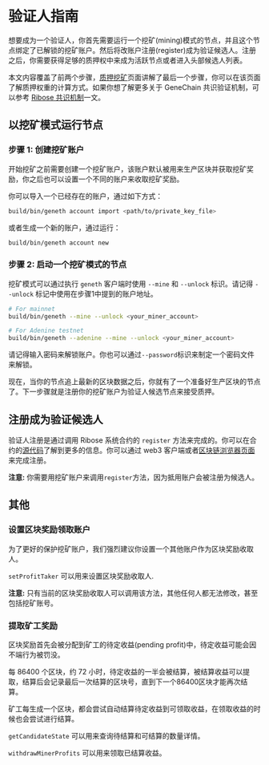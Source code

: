 # 验证人指南

想要成为一个验证人，你首先需要运行一个挖矿\(mining\)模式的节点，并且这个节点绑定了已解锁的挖矿账户。然后将改账户注册\(register\)成为验证候选人。注册之后，你需要获得足够的质押权中来成为活跃节点或者进入头部候选人列表。

本文内容覆盖了前两个步骤，[质押挖矿](../user-manual/staking/)页面讲解了最后一个步骤，你可以在该页面了解质押权重的计算方式。如果你想了解更多关于 GeneChain 共识验证机制，可以参考 [Ribose 共识机制](../for-developers/ribose-consensus-protocol.md)一文。

## 以挖矿模式运行节点

### 步骤 1: 创建挖矿账户

开始挖矿之前需要创建一个挖矿账户，该账户默认被用来生产区块并获取挖矿奖励，你之后也可以设置一个不同的账户来收取挖矿奖励。

你可以导入一个已经存在的账户，通过如下方式：

```bash
build/bin/geneth account import <path/to/private_key_file>
```

或者生成一个新的账户，通过运行：

```bash
build/bin/geneth account new
```

### 步骤 2: 启动一个挖矿模式的节点

挖矿模式可以通过执行 `geneth` 客户端时使用 `--mine` 和 `--unlock` 标识。请记得 `--unlock` 标记中使用在步骤1中提到的账户地址。

```bash
# For mainnet
build/bin/geneth --mine --unlock <your_miner_account>

# For Adenine testnet
build/bin/geneth --adenine --mine --unlock <your_miner_account>
```

请记得输入密码来解锁账户。你也可以通过`--password`标识来制定一个密码文件来解锁。

现在，当你的节点追上最新的区块数据之后，你就有了一个准备好生产区块的节点了。下一步骤就是注册你的挖矿账户为验证人候选节点来接受质押。

## 注册成为验证候选人

验证人注册是通过调用 Ribose 系统合约的 `register` 方法来完成的。你可以在合约的[源代码](https://github.com/genechain-io/system-contract/blob/master/contracts/Ribose.sol)了解到更多的信息。你可以通过 web3 客户端或者[区块链浏览器页面](https://scan.genechain.io/address/0x0000000000000000000000000000000000001000/write-contract)来完成注册。

**注意:** 你需要用挖矿账户来调用`register`方法，因为抵用账户会被注册为候选人。

## 其他

### 设置区块奖励领取账户

为了更好的保护挖矿账户，我们强烈建议你设置一个其他账户作为区块奖励收取人。

`setProfitTaker` 可以用来设置区块奖励收取人.

**注意:** 只有当前的区块奖励收取人可以调用该方法，其他任何人都无法修改，甚至包括挖矿账号。

### 提取矿工奖励

区块奖励首先会被分配到矿工的待定收益\(pending profit\)中，待定收益可能会因不端行为被罚没。

每 86400 个区块，约 72 小时，待定收益的一半会被结算，被结算收益可以提取，结算后会记录最后一次结算的区块号，直到下一个86400区块才能再次结算。

矿工每生成一个区块，都会尝试自动结算待定收益到可领取收益，在领取收益的时候也会尝试进行结算。

`getCandidateState` 可以用来查询待结算和可结算的数量详情。

`withdrawMinerProfits` 可以用来领取已结算收益。

